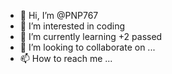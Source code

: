 - 👋 Hi, I’m @PNP767
- 👀 I’m interested in coding
- 🌱 I’m currently learning +2 passed 
- 💞️ I’m looking to collaborate on ...
- 📫 How to reach me ...

<!---
PNP767/PNP767 is a ✨ special ✨ repository because its `README.md` (this file) appears on your GitHub profile.
You can click the Preview link to take a look at your changes.
--->
